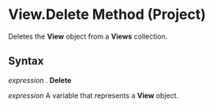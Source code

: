 
# View.Delete Method (Project)

Deletes the  **View** object from a **Views** collection.


## Syntax

 _expression_ . **Delete**

 _expression_ A variable that represents a **View** object.

